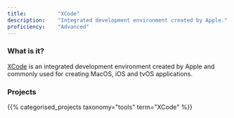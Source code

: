 ```yaml
---
title: 			"XCode"
description: 	"Integrated development environment created by Apple."
proficiency:	"Advanced"
---
```


### What is it?
[XCode](https://developer.apple.com/xcode/) is an integrated development environment created by Apple and commonly used for creating MacOS, iOS and tvOS applications.

### Projects
{{% categorised_projects taxonomy="tools" term="XCode" %}}